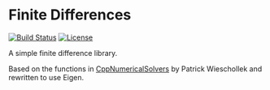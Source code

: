 # Finite Differences

[![Build Status](https://app.travis-ci.com/zfergus/finite-diff.svg?branch=main)](https://app.travis-ci.com/zfergus/finite-diff)
[![License](https://img.shields.io/github/license/zfergus/finite-diff.svg?color=blue)](https://opensource.org/licenses/MIT)

A simple finite difference library.

Based on the functions in [CppNumericalSolvers](https://github.com/PatWie/CppNumericalSolvers)
by Patrick Wieschollek and rewritten to use Eigen.

